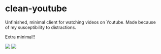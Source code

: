 # clean-youtube
Unfinished, minimal client for watching videos on Youtube. Made because of my susceptibility to distractions.

Extra minimal!!

![](https://i.imgur.com/UiraWPQ.jpg)
![](https://i.imgur.com/3Db2Oyl.jpg)
